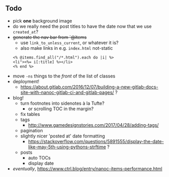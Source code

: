 ## Todo

- pick **one** background image
- do we really need the post titles to have the date now that we use `created_at`?
- ~~generate the nav bar from `@items~~
    + use `link_to_unless_current`, or whatever it is?
    + also make links in e.g. `index.html` not-static
    ```
    <% @items.find_all("/*.html").each do |i| %>
    <li"><%= i[:title] %></li>
    <% end %>
    ```
- move `-ns` things to the _front_ of the list of classes
- deployment!
    + https://about.gitlab.com/2016/12/07/building-a-new-gitlab-docs-site-with-nanoc-gitlab-ci-and-gitlab-pages/ ?
- blog!
    + turn footnotes into sidenotes à la Tufte?
        * or scrolling TOC in the margin?
    + fix tables
    + tags
        * http://www.gamedesignstories.com/2017/04/28/adding-tags/
    + pagination
    + slightly nicer 'posted at' date formatting
        * https://stackoverflow.com/questions/5891555/display-the-date-like-may-5th-using-pythons-strftime ?
    + posts
        * auto TOCs
        * display date
- _eventually_, https://www.ctrl.blog/entry/nanoc-items-performance.html
